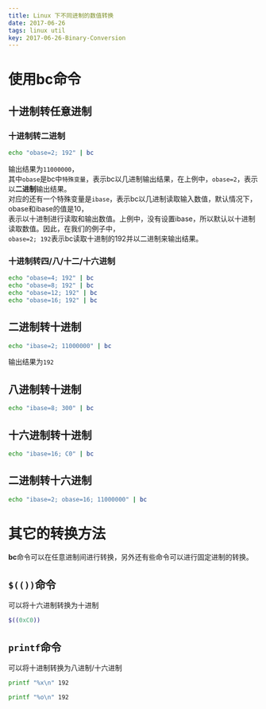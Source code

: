 ```yaml
---
title: Linux 下不同进制的数值转换
date: 2017-06-26
tags: linux util
key: 2017-06-26-Binary-Conversion
---
```


# 使用bc命令

## 十进制转任意进制

### 十进制转二进制

```zsh
echo "obase=2; 192" | bc
```

输出结果为`11000000`，  
其中`obase`是bc中`特殊变量`，表示bc以几进制输出结果，在上例中，`obase=2`，表示以**二进制**输出结果。  
对应的还有一个特殊变量是`ibase`，表示bc以几进制读取输入数值，默认情况下，obase和ibase的值是10，  
表示以十进制进行读取和输出数值。上例中，没有设置ibase，所以默认以十进制读取数值。因此，在我们的例子中，  
`obase=2; 192`表示bc读取十进制的192并以二进制来输出结果。

### 十进制转四/八/十二/十六进制

```zsh
echo "obase=4; 192" | bc
echo "obase=8; 192" | bc
echo "obase=12; 192" | bc
echo "obase=16; 192" | bc
```

## 二进制转十进制

```zsh
echo "ibase=2; 11000000" | bc
```

输出结果为`192`

## 八进制转十进制

```zsh
echo "ibase=8; 300" | bc
```

## 十六进制转十进制

```zsh
echo "ibase=16; C0" | bc
```

## 二进制转十六进制

```zsh
echo "ibase=2; obase=16; 11000000" | bc
```

# 其它的转换方法

**bc**命令可以在任意进制间进行转换，另外还有些命令可以进行固定进制的转换。  

## `$(())`命令

可以将十六进制转换为十进制

```zsh
$((0xC0))
```

## `printf`命令

可以将十进制转换为八进制/十六进制  

```zsh
printf "%x\n" 192

printf "%o\n" 192
```